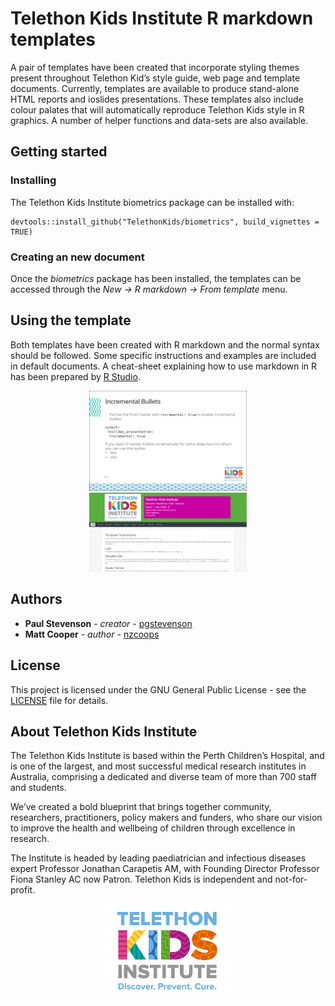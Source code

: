 Telethon Kids Institute R markdown templates
================

<!-- README.md is generated from README.Rmd. Please edit that file -->

A pair of templates have been created that incorporate styling themes
present throughout Telethon Kid’s style guide, web page and template
documents. Currently, templates are available to produce stand-alone
HTML reports and ioslides presentations. These templates also include
colour palates that will automatically reproduce Telethon Kids style in
R graphics. A number of helper functions and data-sets are also
available.

## Getting started

### Installing

The Telethon Kids Institute biometrics package can be installed
    with:

    devtools::install_github("TelethonKids/biometrics", build_vignettes = TRUE)

### Creating an new document

Once the *biometrics* package has been installed, the templates can be
accessed through the *New -\> R markdown -\> From template* menu.

## Using the template

Both templates have been created with R markdown and the normal syntax
should be followed. Some specific instructions and examples are included
in default documents. A cheat-sheet explaining how to use markdown in R
has been prepared by [R
Studio](https://www.rstudio.com/resources/cheatsheets/).

<p align="center">

<img src="man/figures/ioslides.png"  width="50%" height="50%">
<img src="man/figures/report.png"  width="50%" height="50%">

</p>

## Authors

  - **Paul Stevenson** - *creator* -
    [pgstevenson](https://github.com/pgstevenson)
  - **Matt Cooper** - *author* - [nzcoops](https://github.com/nzcoops)

## License

This project is licensed under the GNU General Public License - see the
[LICENSE](LICENSE) file for details.

## About Telethon Kids Institute

The Telethon Kids Institute is based within the Perth Children’s
Hospital, and is one of the largest, and most successful medical
research institutes in Australia, comprising a dedicated and diverse
team of more than 700 staff and students.

We’ve created a bold blueprint that brings together community,
researchers, practitioners, policy makers and funders, who share our
vision to improve the health and wellbeing of children through
excellence in research.

The Institute is headed by leading paediatrician and infectious diseases
expert Professor Jonathan Carapetis AM, with Founding Director Professor
Fiona Stanley AC now Patron. Telethon Kids is independent and
not-for-profit.

<p align="center">

<img src="man/figures/logo800.jpg"  width="40%" height="40%">

</p>
